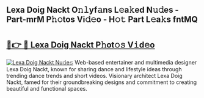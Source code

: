 ## Lexa Doig Nackt O𝚗𝚕yf𝚊ns L𝚎a𝚔ed N𝚞𝚍es - Part-mrM P𝚑𝚘tos Vi𝚍𝚎o - H𝚘𝚝 Part L𝚎a𝚔s fntMQ

# <h2><a href="http://kfajmu.oniu.top/?m=Lexa+Doig+Nackt">🔗👉 🔴 Lexa Doig Nackt P𝚑ot𝚘𝚜 V𝚒d𝚎o</a></h2>

[![Lexa Doig Nackt Nu𝚍e𝚜](https://i.imgur.com/0qMVB7G.gif)](http://kfajmu.oniu.top/?m=Lexa+Doig+Nackt)
Web-based entertainer and multimedia designer Lexa Doig Nackt, known for sharing dance and lifestyle ideas through trending dance trends and short videos. Visionary architect Lexa Doig Nackt, famed for their groundbreaking designs and commitment to creating beautiful and functional spaces.  
